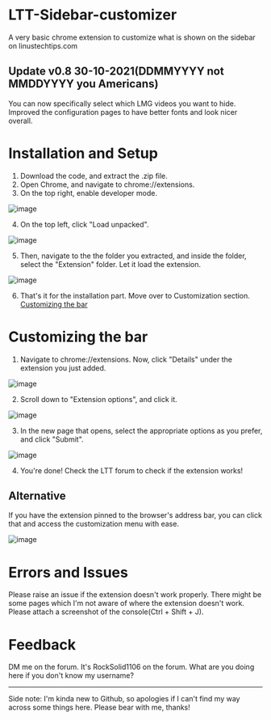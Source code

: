 # LTT-Sidebar-customizer

A very basic chrome extension to customize what is shown on the sidebar on linustechtips.com

## Update v0.8 30-10-2021(DDMMYYYY not MMDDYYYY you Americans)

You can now specifically select which LMG videos you want to hide.
Improved the configuration pages to have better fonts and look nicer overall.

# Installation and Setup

1. Download the code, and extract the .zip file.
2. Open Chrome, and navigate to chrome://extensions.
3. On the top right, enable developer mode.

![image](https://user-images.githubusercontent.com/84492239/138812513-55392678-fa16-4104-8a7b-c9db8c5ec8bf.png)

4. On the top left, click "Load unpacked".

![image](https://user-images.githubusercontent.com/84492239/138812532-dcec8e73-5496-4008-9737-0e1018e01b74.png)

5. Then, navigate to the the folder you extracted, and inside the folder, select the "Extension" folder. Let it load the extension.

![image](https://user-images.githubusercontent.com/84492239/138812632-2890408f-e1d9-432b-938e-37378d7c567b.png)

6. That's it for the installation part. Move over to Customization section. [Customizing the bar](https://github.com/RockSolid1106/LTT-Sidebar-customizer/blob/main/README.md#customizing-the-bar)

# Customizing the bar
1. Navigate to chrome://extensions. Now, click "Details" under the extension you just added.

![image](https://user-images.githubusercontent.com/84492239/138812790-72d753bc-c6c4-4a73-868c-a7b3d76129a8.png)

2. Scroll down to "Extension options", and click it.

![image](https://user-images.githubusercontent.com/84492239/138812988-a73ff769-8206-4af1-acf9-77fe64c75499.png)

3. In the new page that opens, select the appropriate options as you prefer, and click "Submit".

![image](https://user-images.githubusercontent.com/84492239/138813719-0b790266-38b6-42cc-9a10-516046229a41.png)

4. You're done! Check the LTT forum to check if the extension works!

## Alternative
If you have the extension pinned to the browser's address bar, you can click that and access the customization menu with ease.

![image](https://user-images.githubusercontent.com/84492239/139524507-a248f92e-dc03-4858-9084-6a4a7c75e97c.png)



# Errors and Issues
Please raise an issue if the extension doesn't work properly. There might be some pages which I'm not aware of where the extension doesn't work. Please attach a screenshot of the console(Ctrl + Shift + J).

# Feedback
DM me on the forum. It's RockSolid1106 on the forum. What are you doing here if you don't know my username?

---------------------------------
Side note: I'm kinda new to Github, so apologies if I can't find my way across some things here. Please bear with me, thanks!
